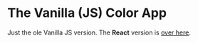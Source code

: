 # The Vanilla (JS) Color App

Just the ole Vanilla JS version. The **React** version is [over here](https://github.com/davidhartsough/color-app).
